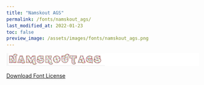 ```yaml
---
title: "Namskout AGS"
permalink: /fonts/namskout_ags/
last_modified_at: 2022-01-23
toc: false
preview_image: /assets/images/fonts/namskout_ags.png
---
```

![NamskoutAGS](/assets/images/fonts/namskout_ags.png)

[Download Font License](https://github.com/inkstitch/inkstitch/tree/main/fonts/namskout_ags/LICENSE)